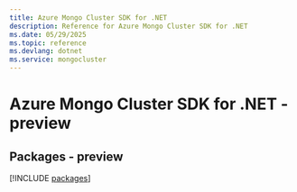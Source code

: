 ```yaml
---
title: Azure Mongo Cluster SDK for .NET
description: Reference for Azure Mongo Cluster SDK for .NET
ms.date: 05/29/2025
ms.topic: reference
ms.devlang: dotnet
ms.service: mongocluster
---
```

# Azure Mongo Cluster SDK for .NET - preview
## Packages - preview
[!INCLUDE [packages](mongo-cluster-index.md)]